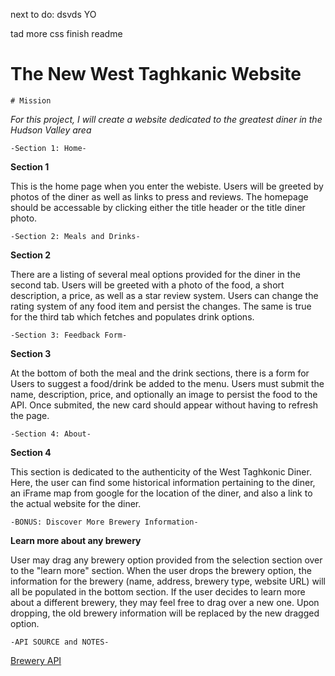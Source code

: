 
next to do: 
 dsvds
YO

tad more css
finish readme
#  The New West Taghkanic Website

    # Mission
*For this project, I will create a website dedicated to the greatest diner in the Hudson Valley area*


    -Section 1: Home-

**Section 1**

This is the home page when you enter the webiste. Users will be greeted by photos of the diner as well as links to press and reviews. The homepage should be accessable by clicking either the title header or the title diner photo.


    -Section 2: Meals and Drinks-

**Section 2**

There are a listing of several meal options provided for the diner in the second tab. Users will be greeted with a photo of the food, a short description, a price, as well as a star review system. Users can change the rating system of any food item and persist the changes. The same is true for the third tab which fetches and populates drink options.


    -Section 3: Feedback Form-

**Section 3**

At the bottom of both the meal and the drink sections, there is a form for Users to suggest a food/drink be added to the menu. Users must submit the name, description, price, and optionally an image to persist the food to the API. Once submited, the new card should appear without having to refresh the page.

    -Section 4: About-

**Section 4**

This section is dedicated to the authenticity of the West Taghkonic Diner. Here, the user can find some historical information pertaining to the diner, an iFrame map from google for the location of the diner, and also a link to the actual website for the diner.






    -BONUS: Discover More Brewery Information-

**Learn more about any brewery**

User may drag any brewery option provided from the selection section over to the "learn more" section. When the user drops the brewery option, the information for the brewery (name, address, brewery type, website URL) will all be populated in the bottom section. If the user decides to learn more about a different brewery, they may feel free to drag over a new one. Upon dropping, the old brewery information will be replaced by the new dragged option.




    -API SOURCE and NOTES-
[Brewery API](https://www.openbrewerydb.org/documentation)

